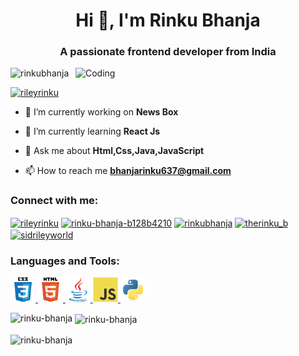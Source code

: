 <h1 align="center">Hi 👋, I'm Rinku Bhanja</h1>
<h3 align="center">A passionate frontend developer from India</h3>
<img align="right" alt="Coding" width="400" src="https://camo.githubusercontent.com/5ddf73ad3a205111cf8c686f687fc216c2946a75005718c8da5b837ad9de78c9/68747470733a2f2f7468756d62732e6766796361742e636f6d2f4576696c4e657874446576696c666973682d736d616c6c2e676966">

<p align="left"> <img src="https://komarev.com/ghpvc/?username=rinkubhanja&label=Profile%20views&color=0e75b6&style=flat" alt="rinkubhanja" /> </p>

<p align="left"> <a href="https://twitter.com/rileyrinku" target="blank"><img src="https://img.shields.io/twitter/follow/rileyrinku?logo=twitter&style=for-the-badge" alt="rileyrinku" /></a> </p>

- 🔭 I’m currently working on **News Box**

- 🌱 I’m currently learning **React Js**

- 💬 Ask me about **Html,Css,Java,JavaScript**

- 📫 How to reach me **bhanjarinku637@gmail.com**

<h3 align="left">Connect with me:</h3>
<p align="left">
<a href="https://twitter.com/rileyrinku" target="blank"><img align="center" src="https://raw.githubusercontent.com/rahuldkjain/github-profile-readme-generator/master/src/images/icons/Social/twitter.svg" alt="rileyrinku" height="30" width="40" /></a>
<a href="https://linkedin.com/in/rinku-bhanja-b128b4210" target="blank"><img align="center" src="https://raw.githubusercontent.com/rahuldkjain/github-profile-readme-generator/master/src/images/icons/Social/linked-in-alt.svg" alt="rinku-bhanja-b128b4210" height="30" width="40" /></a>
<a href="https://fb.com/rinkubhanja" target="blank"><img align="center" src="https://raw.githubusercontent.com/rahuldkjain/github-profile-readme-generator/master/src/images/icons/Social/facebook.svg" alt="rinkubhanja" height="30" width="40" /></a>
<a href="https://instagram.com/therinku_b" target="blank"><img align="center" src="https://raw.githubusercontent.com/rahuldkjain/github-profile-readme-generator/master/src/images/icons/Social/instagram.svg" alt="therinku_b" height="30" width="40" /></a>
<a href="https://www.youtube.com/c/sidrileyworld" target="blank"><img align="center" src="https://raw.githubusercontent.com/rahuldkjain/github-profile-readme-generator/master/src/images/icons/Social/youtube.svg" alt="sidrileyworld" height="30" width="40" /></a>
</p>

<h3 align="left">Languages and Tools:</h3>
<p align="left"> <a href="https://www.w3schools.com/css/" target="_blank" rel="noreferrer"> <img src="https://raw.githubusercontent.com/devicons/devicon/master/icons/css3/css3-original-wordmark.svg" alt="css3" width="40" height="40"/> </a> <a href="https://www.w3.org/html/" target="_blank" rel="noreferrer"> <img src="https://raw.githubusercontent.com/devicons/devicon/master/icons/html5/html5-original-wordmark.svg" alt="html5" width="40" height="40"/> </a> <a href="https://www.java.com" target="_blank" rel="noreferrer"> <img src="https://raw.githubusercontent.com/devicons/devicon/master/icons/java/java-original.svg" alt="java" width="40" height="40"/> </a> <a href="https://developer.mozilla.org/en-US/docs/Web/JavaScript" target="_blank" rel="noreferrer"> <img src="https://raw.githubusercontent.com/devicons/devicon/master/icons/javascript/javascript-original.svg" alt="javascript" width="40" height="40"/> </a> <a href="https://www.python.org" target="_blank" rel="noreferrer"> <img src="https://raw.githubusercontent.com/devicons/devicon/master/icons/python/python-original.svg" alt="python" width="40" height="40"/> </a> </p>

<p><img align="left" src="https://github-readme-stats.vercel.app/api/top-langs?username=rinku-bhanja&show_icons=true&locale=en&layout=compact" alt="rinku-bhanja" /></p>

<p>&nbsp;<img align="center" src="https://github-readme-stats.vercel.app/api?username=rinku-bhanja&show_icons=true&locale=en" alt="rinku-bhanja" /></p>

<p><img align="center" src="https://github-readme-streak-stats.herokuapp.com/?user=rinku-bhanja&" alt="rinku-bhanja" /></p>
